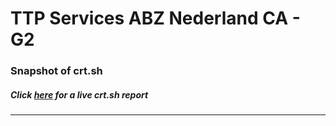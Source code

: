 # TTP Services ABZ Nederland CA - G2
### Snapshot of crt.sh
##### Click [here](https://crt.sh/?q=0DAC53D17E7AAAEAD3D01F7F9F3FBCD6FD9CB79E38BAFCE6CACF84CC6BF5D79C) for a live crt.sh report

---
